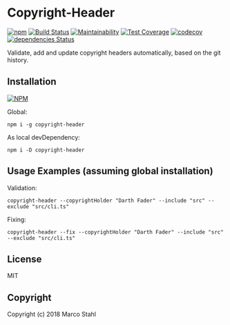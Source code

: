 # Copyright-Header 


[![npm](https://img.shields.io/npm/v/copyright-header.svg)](https://www.npmjs.com/package/copyright-header)
[![Build Status](https://travis-ci.org/shybyte/copyright-header.svg?branch=master)](https://travis-ci.org/shybyte/copyright-header)
[![Maintainability](https://api.codeclimate.com/v1/badges/86720e1fb8a232106f13/maintainability)](https://codeclimate.com/github/shybyte/copyright-header/maintainability)
[![Test Coverage](https://api.codeclimate.com/v1/badges/86720e1fb8a232106f13/test_coverage)](https://codeclimate.com/github/shybyte/copyright-header/test_coverage)
[![codecov](https://codecov.io/gh/shybyte/copyright-header/branch/master/graph/badge.svg)](https://codecov.io/gh/shybyte/copyright-header)
[![dependencies Status](https://david-dm.org/shybyte/copyright-header/status.svg)](https://david-dm.org/shybyte/copyright-header)


Validate, add and update copyright headers automatically, based on the git history.


## Installation

[![NPM](https://nodei.co/npm/copyright-header.png)](https://www.npmjs.com/package/copyright-header)

Global:
   
    npm i -g copyright-header
    
As local devDependency:
   
    npm i -D copyright-header

   
## Usage Examples (assuming global installation)

Validation:

    copyright-header --copyrightHolder "Darth Fader" --include "src" --exclude "src/cli.ts"

Fixing:

    copyright-header --fix --copyrightHolder "Darth Fader" --include "src" --exclude "src/cli.ts"

## License

MIT

## Copyright

Copyright (c) 2018 Marco Stahl
